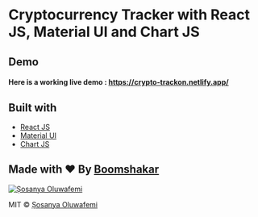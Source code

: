 # Cryptocurrency Tracker with React JS, Material UI and Chart JS

## Demo

#### Here is a working live demo : https://crypto-trackon.netlify.app/

## Built with

- [React JS](https://reactjs.org/)
- [Material UI](https://v4.mui.com/)
- [Chart JS](https://reactchartjs.github.io/react-chartjs-2/#/)

## Made with ♥ By [Boomshakar](https://github.com/boomshakar)

[![Ṣosanya Oluwafemi](https://avatars1.githubusercontent.com/u/51760520?v=3&s=144)](https://github.com/boomshakar)

MIT © [Ṣosanya Oluwafemi ](https://github.com/boomshakar)
